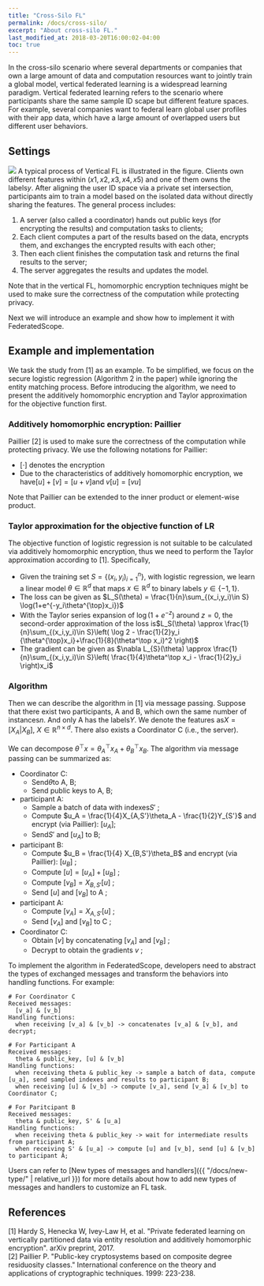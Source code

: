 ```yaml
---
title: "Cross-Silo FL"
permalink: /docs/cross-silo/
excerpt: "About cross-silo FL."
last_modified_at: 2018-03-20T16:00:02-04:00
toc: true
---
```


In the cross-silo scenario where several departments or companies that own a large amount of data and computation resources want to jointly train a global model, vertical federated learning is a widespread learning paradigm. Vertical federated learning refers to the scenario where participants share the same sample ID scape but different feature spaces. For example, several companies want to federal learn global user profiles with their app data, which have a large amount of overlapped users but different user behaviors.

## Settings

![](https://img.alicdn.com/imgextra/i3/O1CN01e7rKOt1mvpoCYMVhM_!!6000000005017-0-tps-2029-566.jpg)
A typical process of Vertical FL is illustrated in the figure. Clients own different features within $(x1,x2,x3,x4,x5)$ and one of them owns the labels$y$. After aligning the user ID space via a private set intersection, participants aim to train a model based on the isolated data without directly sharing the features. The general process includes:

1. A server (also called a coordinator) hands out public keys (for encrypting the results) and computation tasks to clients; 
1. Each client computes a part of the results based on the data, encrypts them, and exchanges the encrypted results with each other;
1. Then each client finishes the computation task and returns the final results to the server;
1. The server aggregates the results and updates the model.

Note that in the vertical FL, homomorphic encryption techniques might be used to make sure the correctness of the computation while protecting privacy.

Next we will introduce an example and show how to implement it with FederatedScope.

## Example and implementation

We task the study from [1] as an example. To be simplified, we focus on the secure logistic regression (Algorithm 2 in the paper) while ignoring the entity matching process. Before introducing the algorithm, we need to present the additively homomorphic encryption and Taylor approximation for the objective function first.

### Additively homomorphic encryption: Paillier

Paillier [2] is used to make sure the correctness of the computation while protecting privacy. We use the following notations for Paillier:

- $[\cdot]$ denotes the encryption
- Due to the characteristics of additively homomorphic encryption, we have$[u] + [v] = [u+v]$and $v[u] =[vu]$

Note that Paillier can be extended to the inner product or element-wise product.

### Taylor approximation for the objective function of LR

The objective function of logistic regression is not suitable to be calculated via additively homomorphic encryption, thus we need to perform the Taylor approximation according to [1]. Specifically, 

- Given the training set $S = \{(x_i,y_i)_{i=1}^n\}$, with logistic regression, we learn a linear model $\theta\in \mathbb{R}^d$ that maps $x\in \mathbb{R}^d$ to binary labels $y\in\{-1,1\}$.
- The loss can be given as  $L_S(\theta) = \frac{1}{n}\sum_{(x_i,y_i)\in S} \log(1+e^{-y_i\theta^{\top}x_i})$
- With the Taylor series expansion of $\log(1+e^{-z})$ around $z=0$,  the second-order approximation of the loss is$L_S(\theta) \approx \frac{1}{n}\sum_{(x_i,y_i)\in S}\left( \log 2 - \frac{1}{2}y_i {\theta^{\top}x_i}+\frac{1}{8}(\theta^\top x_i)^2 \right)$
- The gradient can be given as $\nabla L_{S}(\theta) \approx \frac{1}{n}\sum_{(x_i,y_i)\in S}\left( \frac{1}{4}\theta^\top x_i - \frac{1}{2}y_i \right)x_i$

### Algorithm

Then we can describe the algorithm in [1] via message passing. Suppose that there exist two participants, A and B, which own the same number of instances$n$. And only A has the labels$Y$. We denote the features as$X = [X_A|X_B]$, $X\in \mathbb{R}^{n\times d}$. There also exists a Coordinator C (i.e., the server).

We can decompose $\theta^\top x =\theta_A^\top x_A+\theta_B^\top x_B$.
The algorithm via message passing can be summarized as:

- Coordinator C: 
  - Send$\theta$to A, B;
  - Send public keys to A, B;
- participant A:
  - Sample a batch of data with indexes$S'$ ;
  - Compute $u_A = \frac{1}{4}X_{A,S'}\theta_A - \frac{1}{2}Y_{S'}$ and encrypt (via Paillier): $[u_A]$;
  - Send$S'$ and $[u_A]$ to B;
- participant B:
  - Compute $u_B = \frac{1}{4} X_{B,S'}\theta_B$  and encrypt  (via Paillier): $[u_B]$ ;
  - Compute $[u] = [u_A] + [u_B]$ ;
  - Compute $[v_B]=X_{B,S'}[u]$ ;
  - Send $[u]$ and $[v_B]$ to A ;
- participant A:
  - Compute $[v_A]=X_{A,S'}[u]$ ; 
  - Send $[v_A]$ and $[v_B]$ to C ;
- Coordinator C: 
  - Obtain $[v]$ by concatenating $[v_A]$ and $[v_B]$ ; 
  - Decrypt to obtain the gradients $v$ ;

To implement the algorithm in FederatedScope, developers need to abstract the types of exchanged messages and transform the behaviors into handling functions. For example:

```
# For Coordinator C
Received messages: 
  [v_a] & [v_b]
Handling functions:
  when receiving [v_a] & [v_b] -> concatenates [v_a] & [v_b], and decrypt; 

# For Participant A
Received messages: 
  theta & public_key, [u] & [v_b]
Handling functions:
  when receiving theta & public_key -> sample a batch of data, compute [u_a], send sampled indexes and results to participant B;
  when receiving [u] & [v_b] -> compute [v_a], send [v_a] & [v_b] to Coordinator C;

# For Paritcipant B
Received messages:
  theta & public_key, S' & [u_a]
Handling functions:
  when receiving theta & public_key -> wait for intermediate results from participant A;
  when receiving S' & [u_a] -> compute [u] and [v_b], send [u] & [v_b] to participant A;
```

Users can refer to [New types of messages and handlers]({{ "/docs/new-type/" | relative_url }}) for more details about how to add new types of messages and handlers to customize an FL task.

## References

[1] Hardy S, Henecka W, Ivey-Law H, et al. "Private federated learning on vertically partitioned data via entity resolution and additively homomorphic encryption". arXiv preprint, 2017.  
[2] Paillier P. "Public-key cryptosystems based on composite degree residuosity classes." International conference on the theory and applications of cryptographic techniques. 1999: 223-238.